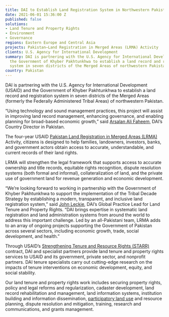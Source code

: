 ```yaml
---
title: DAI to Establish Land Registration System in Northwestern Pakistan
date: 2021-06-01 15:36:00 Z
published: false
solutions:
- Land Tenure and Property Rights
- Environment
- Governance
regions: Eastern Europe and Central Asia
projects: Pakistan—Land Registration in Merged Areas (LRMA) Activity
clients: U.S. Agency for International Development
summary: DAI is partnering with the U.S. Agency for International Development and
  the Government of Khyber Pakhtunkhwa to establish a land record and registration
  system in seven districts of the Merged Areas of northwestern Pakistan.
country: Pakistan
---
```


DAI is partnering with the U.S. Agency for International Development (USAID) and the Government of Khyber Pakhtunkhwa to establish a land record and registration system in seven districts of the Merged Areas (formerly the Federally Administered Tribal Areas) of northwestern Pakistan.

“Using technology and sound management practices, this project will assist in improving land record management, enhancing governance, and enabling planning for broad-based economic growth,” said [Arsalan Ali Faheem](https://www.dai.com/who-we-are/our-team/arsalan-ali-faheem), DAI’s Country Director in Pakistan.

The four-year USAID [Pakistan Land Registration in Merged Areas (LRMA)](https://www.dai.com/our-work/projects/pakistan-land-registration-in-merged-areas-lrma-activity) Activity, citizens is designed to help families, landowners, investors, banks, and government actors obtain access to accurate, understandable, and current records of their land rights.  
 
LRMA will strengthen the legal framework that supports access to accurate ownership and title records, equitable rights recognition, dispute resolution systems (both formal and informal), collateralization of land, and the private use of government land for revenue generation and economic development.

“We’re looking forward to working in partnership with the Government of Khyber Pakhtunkhwa to support the implementation of the Tribal Decade Strategy by establishing a modern, transparent, and inclusive land registration system,” said [John Leckie](https://www.dai.com/who-we-are/our-team/john-leckie), DAI’s Global Practice Lead for Land Tenure and Property Rights. “DAI brings expertise in systematic land registration and land administration systems from around the world to address this important challenge. Led by an all-Pakistani team, LRMA adds to an array of ongoing projects supporting the Government of Pakistan across several sectors, including economic growth, trade, social development, and health.”

Through USAID’s [Strengthening Tenure and Resource Rights (STARR)](http://usaidlandtenure.net/) contract, DAI and specialist partners provide land tenure and property rights services to USAID and its government, private sector, and nonprofit partners. DAI tenure specialists carry out cutting-edge research on the impacts of tenure interventions on economic development, equity, and social stability. 

Our land tenure and property rights work includes securing property rights, policy and legal reforms and regularization, cadaster development, land record rehabilitation and management, land information systems, institution building and information dissemination, [participatory land use](https://dai-global-developments.com/articles/lta-program-shows-benefit-of-truly-participatory-approach) and resource planning, dispute resolution and mitigation, training, research and communications, and grants management.